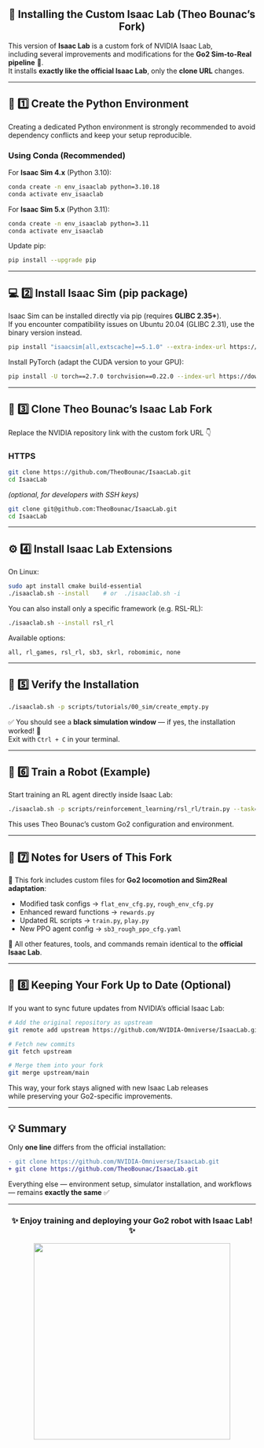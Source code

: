 <h2 align="center">🚀 Installing the Custom Isaac Lab (Theo Bounac’s Fork)</h2>

This version of **Isaac Lab** is a custom fork of NVIDIA Isaac Lab,  
including several improvements and modifications for the **Go2 Sim-to-Real pipeline** 🐾.  
It installs **exactly like the official Isaac Lab**, only the **clone URL** changes.

---

## 🧩 1️⃣ Create the Python Environment

Creating a dedicated Python environment is strongly recommended to avoid dependency conflicts and keep your setup reproducible.

### Using Conda (Recommended)
For **Isaac Sim 4.x** (Python 3.10):

```bash
conda create -n env_isaaclab python=3.10.18
conda activate env_isaaclab
```

For **Isaac Sim 5.x** (Python 3.11):

```bash
conda create -n env_isaaclab python=3.11
conda activate env_isaaclab
```

Update pip:
```bash
pip install --upgrade pip
```

---

## 💻 2️⃣ Install Isaac Sim (pip package)

Isaac Sim can be installed directly via pip (requires **GLIBC 2.35+**).  
If you encounter compatibility issues on Ubuntu 20.04 (GLIBC 2.31), use the binary version instead.

```bash
pip install "isaacsim[all,extscache]==5.1.0" --extra-index-url https://pypi.nvidia.com
```

Install PyTorch (adapt the CUDA version to your GPU):
```bash
pip install -U torch==2.7.0 torchvision==0.22.0 --index-url https://download.pytorch.org/whl/cu128
```

---

## 🧠 3️⃣ Clone Theo Bounac’s Isaac Lab Fork

Replace the NVIDIA repository link with the custom fork URL 👇

### HTTPS
```bash
git clone https://github.com/TheoBounac/IsaacLab.git
cd IsaacLab
```

*(optional, for developers with SSH keys)*  
```bash
git clone git@github.com:TheoBounac/IsaacLab.git
cd IsaacLab
```

---

## ⚙️ 4️⃣ Install Isaac Lab Extensions

On Linux:
```bash
sudo apt install cmake build-essential
./isaaclab.sh --install    # or  ./isaaclab.sh -i
```

You can also install only a specific framework (e.g. RSL-RL):
```bash
./isaaclab.sh --install rsl_rl
```

Available options:
```
all, rl_games, rsl_rl, sb3, skrl, robomimic, none
```

---

## 🧪 5️⃣ Verify the Installation

```bash
./isaaclab.sh -p scripts/tutorials/00_sim/create_empty.py
```

✅ You should see a **black simulation window** — if yes, the installation worked! 🎉  
Exit with `Ctrl + C` in your terminal.

---

## 🦾 6️⃣ Train a Robot (Example)

Start training an RL agent directly inside Isaac Lab:

```bash
./isaaclab.sh -p scripts/reinforcement_learning/rsl_rl/train.py --task=Isaac-Velocity-Rough-Go2-v0 --headless
```

This uses Theo Bounac’s custom Go2 configuration and environment.

---

## 🧱 7️⃣ Notes for Users of This Fork

🔹 This fork includes custom files for **Go2 locomotion and Sim2Real adaptation**:
- Modified task configs → `flat_env_cfg.py`, `rough_env_cfg.py`
- Enhanced reward functions → `rewards.py`
- Updated RL scripts → `train.py`, `play.py`
- New PPO agent config → `sb3_rough_ppo_cfg.yaml`

🔹 All other features, tools, and commands remain identical to the **official Isaac Lab**.

---

## 🔄 8️⃣ Keeping Your Fork Up to Date (Optional)

If you want to sync future updates from NVIDIA’s official Isaac Lab:

```bash
# Add the original repository as upstream
git remote add upstream https://github.com/NVIDIA-Omniverse/IsaacLab.git

# Fetch new commits
git fetch upstream

# Merge them into your fork
git merge upstream/main
```

This way, your fork stays aligned with new Isaac Lab releases  
while preserving your Go2-specific improvements.

---

## 💡 Summary

Only **one line** differs from the official installation:

```diff
- git clone https://github.com/NVIDIA-Omniverse/IsaacLab.git
+ git clone https://github.com/TheoBounac/IsaacLab.git
```

Everything else — environment setup, simulator installation, and workflows — remains **exactly the same** ✅

---

<h3 align="center">✨ Enjoy training and deploying your Go2 robot with Isaac Lab! ✨</h3>
<p align="center">
  <img src="https://media.giphy.com/media/v1.Y2lkPTc5MGI3NjExZDl0aHk0eTBrM2wwd3pqenQ1b3F1c3J5eDlxaHd0YjFwaDUxMG03YiZlcD12MV9naWZzX3NlYXJjaCZjdD1n/MFQ8TnxgU3JZm/giphy.gif" width="400">
</p>
